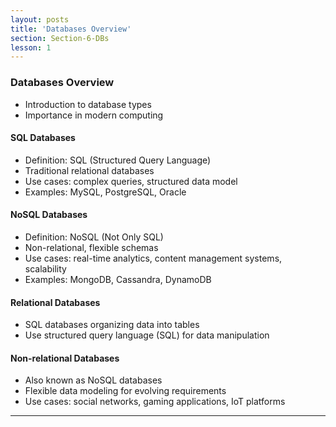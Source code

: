 ```yaml
---
layout: posts
title: 'Databases Overview'
section: Section-6-DBs
lesson: 1
---
```


### Databases Overview

- Introduction to database types
- Importance in modern computing
<!-- pagebreak -->

#### SQL Databases

- Definition: SQL (Structured Query Language)
- Traditional relational databases
- Use cases: complex queries, structured data model
- Examples: MySQL, PostgreSQL, Oracle
<!-- pagebreak -->

#### NoSQL Databases

- Definition: NoSQL (Not Only SQL)
- Non-relational, flexible schemas
- Use cases: real-time analytics, content management systems, scalability
- Examples: MongoDB, Cassandra, DynamoDB
<!-- pagebreak -->

#### Relational Databases

- SQL databases organizing data into tables
- Use structured query language (SQL) for data manipulation
<!-- pagebreak -->

#### Non-relational Databases

- Also known as NoSQL databases
- Flexible data modeling for evolving requirements
- Use cases: social networks, gaming applications, IoT platforms

---
